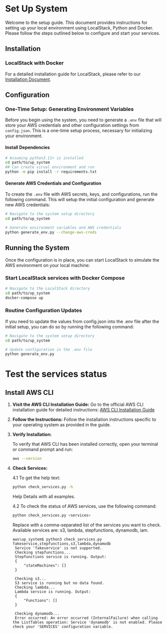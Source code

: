 # Set Up System

Welcome to the setup guide. This document provides instructions for setting up your local environment using LocalStack, Python and Docker. Please follow the steps outlined below to configure and start your services.

## Installation

### LocalStack with Docker

For a detailed installation guide for LocalStack, please refer to our [Installation Document](https://docs.google.com/document/d/1o_DJDGDltexrNTf4f1FwmJNnVJGHw6XuyiyKcsxeGN4/edit?usp=sharing).

## Configuration

### One-Time Setup: Generating Environment Variables

Before you begin using the system, you need to generate a `.env` file that will store your AWS credentials and other configuration settings from `config.json`. This is a one-time setup process, necessary for initializing your environment.

#### Install Dependencies 
```bash
# Assuming python3.11+ is installed 
cd path/to/up_system
## Can create virual environment and run 
python -m pip install -r requirements.txt
```
#### Generate AWS Credentials and Configuration

To create the `.env` file with AWS secrets, keys, and configurations, run the following command. This will setup the initial configuration and generate new AWS credentials:

```bash
# Navigate to the system setup directory
cd path/to/up_system

# Generate environment variables and AWS credentials
python generate_env.py --change-aws-creds
```

## Running the System
Once the configuration is in place, you can start LocalStack to simulate the AWS environment on your local machine:

### Start LocalStack services with Docker Compose 
```bash
# Navigate to the LocalStack directory
cd path/to/up_system
docker-compose up
```

### Routine Configuration Updates
If you need to update the values from config.json into the .env file after the initial setup, you can do so by running the following command:

```bash
# Navigate to the system setup directory
cd path/to/up_system

# Update configuration in the .env file
python generate_env.py
```

# Test the services status

## Install AWS CLI

1. **Visit the AWS CLI Installation Guide:**
   Go to the official AWS CLI installation guide for detailed instructions:
   [AWS CLI Installation Guide](https://docs.aws.amazon.com/cli/latest/userguide/getting-started-install.html)

2. **Follow the Instructions:**
   Follow the installation instructions specific to your operating system as provided in the guide.
3. **Verify Installation:**

   To verify that AWS CLI has been installed correctly, open your terminal or command prompt and run:

   ```bash
   aws --version
   ```
4. **Check Services:**

   4.1 To get the help text:

   ```bash
   python check_services.py -h 
   ```
   
   Help Details with all examples.

   4.2 To check the status of AWS services, use the following command:

   ```bash
   python check_services.py <services>
   ```
   Replace <services> with a comma-separated list of the services you want to check. Available services are: s3, lambda, stepfunctions, dynamodb, iam.
   ```
   aws\up_system$ python3 check_services.py fakeservice,stepfunctions,s3,lambda,dynamodb
    Service 'fakeservice' is not supported.
    Checking stepfunctions...
    Stepfunctions service is running. Output:
    {
        "stateMachines": []
    }

    Checking s3...
    S3 service is running but no data found.
    Checking lambda...
    Lambda service is running. Output:
    {
        "Functions": []
    }

    Checking dynamodb...
    Error occurred: An error occurred (InternalFailure) when calling the ListTables operation: Service 'dynamodb' is not enabled. Please check your 'SERVICES' configuration variable.

   ```
